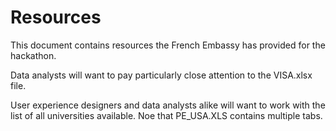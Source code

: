 # Resources

This document contains resources the French Embassy has provided for the hackathon.

Data analysts will want to pay particularly close attention to the VISA.xlsx file.

User experience designers and data analysts alike will want to work with the list of all universities available. Noe that PE_USA.XLS contains multiple tabs.